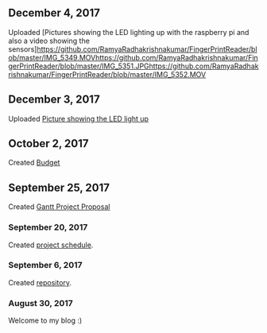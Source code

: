 
## December 4, 2017
Uploaded [Pictures showing the LED lighting up with the raspberry pi and also a video showing the sensors]https://github.com/RamyaRadhakrishnakumar/FingerPrintReader/blob/master/IMG_5349.MOVhttps://github.com/RamyaRadhakrishnakumar/FingerPrintReader/blob/master/IMG_5351.JPGhttps://github.com/RamyaRadhakrishnakumar/FingerPrintReader/blob/master/IMG_5352.MOV

## December 3, 2017
Uploaded [Picture showing the LED light up](https://github.com/RamyaRadhakrishnakumar/FingerPrintReader/blob/master/Image-1.jpg)

## October 2, 2017
Created [Budget](https://github.com/RamyaRadhakrishnakumar/FingerPrintReader/blob/master/hardwarebudget.xlsx)

## September 25, 2017
Created [Gantt Project Proposal](https://github.com/RamyaRadhakrishnakumar/FingerPrintReader/blob/master/RamyaRadhakrishnakumar.mpp)

### September 20, 2017
Created [project schedule](https://github.com/six0four/StudentSenseHat/blob/master/documentation/Week3RubricforProjectSchedule.xml). 

### September 6, 2017
Created [repository](https://github.com/RamyaRadhakrishnakumar/FingerPrintReader.git). 

### August 30, 2017
Welcome to my blog :)






